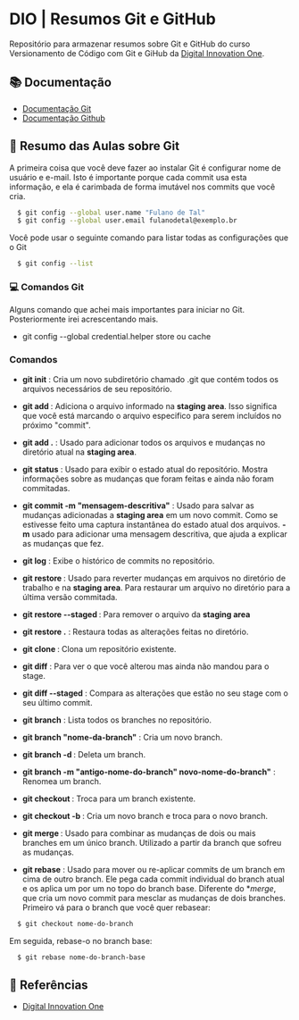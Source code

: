 # DIO | Resumos Git e GitHub

Repositório para armazenar resumos sobre Git e GitHub do curso Versionamento de Código com Git e GiHub da [Digital Innovation One](https://www.dio.me/).

## 📚 Documentação
- [Documentação Git](https://git-scm.com/doc)
- [Documentação Github](https://docs.github.com/)


## 📄 Resumo das Aulas sobre Git

A primeira coisa que você deve fazer ao instalar Git é configurar nome de usuário e e-mail. Isto é importante porque cada commit usa esta informação, e ela é carimbada de forma imutável nos commits que você cria.

```bash
  $ git config --global user.name "Fulano de Tal"
  $ git config --global user.email fulanodetal@exemplo.br
```

Você pode usar o seguinte comando para listar todas as configurações que o Git
```bash
  $ git config --list
```

### 💻 Comandos Git

Alguns comando que achei mais importantes para iniciar no Git. Posteriormente irei acrescentando mais.

- git config --global credential.helper store ou cache

### Comandos
- **git init** : Cria um novo subdiretório chamado .git que contém todos os arquivos necessários de seu repositório.
- **git add <nome-do-arquivo>** : Adiciona o arquivo informado na **staging area**. Isso significa que você está marcando o arquivo especifico para serem incluídos no próximo "commit".
- **git add .** : Usado para adicionar todos os arquivos e mudanças no diretório atual na **staging area**.
- **git status** : Usado para exibir o estado atual do repositório. Mostra informações sobre as mudanças que foram feitas e ainda não foram commitadas.
- **git commit -m "mensagem-descritiva"** : Usado para salvar as mudanças adicionadas a **staging area** em um novo commit. Como se estivesse feito uma captura instantânea do estado atual dos arquivos. **-m** usado para adicionar uma mensagem descritiva, que ajuda a explicar as mudanças que fez.
- **git log** : Exibe o histórico de commits no repositório.
- **git restore <nome-arquivo>** : Usado para reverter mudanças em arquivos no diretório de trabalho e na **staging area**. Para restaurar um arquivo no diretório para a última versão commitada.
- **git restore --staged <arquivo>** : Para remover o arquivo da **staging area**
- **git restore .** : Restaura todas as alterações feitas no diretório.


- **git clone <URL>** : Clona um repositório existente.
- **git diff** : Para ver o que você alterou mas ainda não mandou para o stage.
- **git diff --staged** : Compara as alterações que estão no seu stage com o seu último commit.
- **git branch** : Lista todos os branches no repositório.
- **git branch "nome-da-branch"** : Cria um novo branch.
- **git branch -d <branch>** : Deleta um branch.
- **git branch -m "antigo-nome-do-branch" novo-nome-do-branch"** :  Renomea um branch.
- **git checkout <nome-do-branch>** : Troca para um branch existente.
- **git checkout -b <nome-do-branch>** : Cria um novo branch e troca para o novo branch.
- **git merge <nome-do-branch-origem>** : Usado para combinar as mudanças de dois ou mais branches em um único branch. Utilizado a partir da branch que sofreu as mudanças.
- **git rebase** : Usado para mover ou re-aplicar commits de um branch em cima de outro branch. Ele pega cada commit individual do branch atual e os aplica um por um no topo do branch base. Diferente do **merge*, que cria um novo commit para mesclar as mudanças de dois branches.
Primeiro vá para o branch que você quer rebasear:
```bash
  $ git checkout nome-do-branch
```
Em seguida, rebase-o no branch base:
```bash
  $ git rebase nome-do-branch-base
```

## 🔎 Referências

- [Digital Innovation One](https://www.dio.me/)
